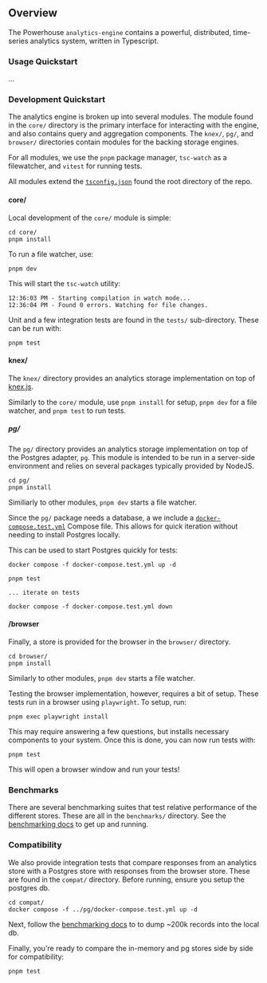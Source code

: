 ## Overview

The Powerhouse `analytics-engine` contains a powerful, distributed, time-series analytics system, written in Typescript.

### Usage Quickstart

...

### Development Quickstart

The analytics engine is broken up into several modules. The module found in the `core/` directory is the primary interface for interacting with the engine, and also contains query and aggregation components. The `knex/`, `pg/`, and `browser/` directories contain modules for the backing storage engines.

For all modules, we use the `pnpm` package manager, `tsc-watch` as a filewatcher, and `vitest` for running tests.

All modules extend the [`tsconfig.json`](./tsconfig.json) found the root directory of the repo.

#### core/

Local development of the `core/` module is simple:

```
cd core/
pnpm install
```

To run a file watcher, use:

```
pnpm dev
```

This will start the `tsc-watch` utility:

```
12:36:03 PM - Starting compilation in watch mode...
12:36:04 PM - Found 0 errors. Watching for file changes.
```

Unit and a few integration tests are found in the `tests/` sub-directory. These can be run with:

```
pnpm test
```

#### knex/

The `knex/` directory provides an analytics storage implementation on top of [knex.js](https://knexjs.org/).

Similarly to the `core/` module, use `pnpm install` for setup, `pnpm dev` for a file watcher, and `pnpm test` to run tests.

##### pg/

The `pg/` directory provides an analytics storage implementation on top of the Postgres adapter, `pg`. This module is intended to be run in a server-side environment and relies on several packages typically provided by NodeJS.

```
cd pg/
pnpm install
```

Similiarly to other modules, `pnpm dev` starts a file watcher.

Since the `pg/` package needs a database, a we include a [`docker-compose.test.yml`](./pg/docker-compose.test.yml) Compose file. This allows for quick iteration without needing to install Postgres locally.

This can be used to start Postgres quickly for tests:

```
docker compose -f docker-compose.test.yml up -d

pnpm test

... iterate on tests

docker compose -f docker-compose.test.yml down
```

#### /browser

Finally, a store is provided for the browser in the `browser/` directory.

```
cd browser/
pnpm install
```

Similarly to other modules, `pnpm dev` starts a file watcher.

Testing the browser implementation, however, requires a bit of setup. These tests run in a browser using `playwright`. To setup, run:

```
pnpm exec playwright install
```

This may require answering a few questions, but installs necessary components to your system. Once this is done, you can now run tests with:

```
pnpm test
```

This will open a browser window and run your tests!

### Benchmarks

There are several benchmarking suites that test relative performance of the different stores. These are all in the `benchmarks/` directory. See the [benchmarking docs](./benchmarks/README.md) to get up and running.

### Compatibility

We also provide integration tests that compare responses from an analytics store with a Postgres store with responses from the browser store. These are found in the `compat/` directory. Before running, ensure you setup the postgres db.

```
cd compat/
docker compose -f ../pg/docker-compose.test.yml up -d
```

Next, follow the [benchmarking docs](./benchmarks/README.md) to to dump ~200k records into the local db.

Finally, you're ready to compare the in-memory and pg stores side by side for compatibility:

```
pnpm test
```
